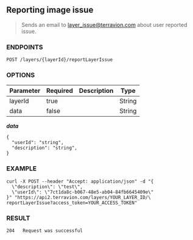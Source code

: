 ## Reporting image issue
> Sends an email to layer_issue@terravion.com about user reported issue.

### ENDPOINTS

`POST /layers/{layerId}/reportLayerIssue`

### OPTIONS

| Parameter| Required | Description | Type |
| - | - | - | - |
| layerId | true | | String |
| data | false | | String |

***data***
```
{
  "userId": "string",
  "description": "string",
}
```

### EXAMPLE

```
curl -X POST --header "Accept: application/json" -d "{
  \"description\": \"test\",
  \"userId\": \"7ct1da8c-b067-48e5-ab04-84fb6645409e\"
}" "https://api2.terravion.com/layers/YOUR_LAYER_ID/\
reportLayerIssue?access_token=YOUR_ACCESS_TOKEN"
```

### RESULT

```
204   Request was successful
```